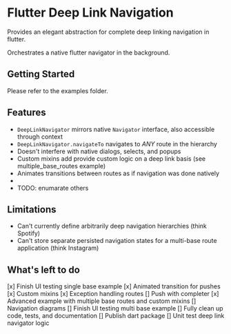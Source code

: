 # Flutter Deep Link Navigation

Provides an elegant abstraction for complete deep linking navigation in flutter.

Orchestrates a native flutter navigator in the background.

## Getting Started
Please refer to the examples folder.

## Features
* `DeepLinkNavigator` mirrors native `Navigator` interface, also accessible through context
* `DeepLinkNavigator.navigateTo` navigates to *ANY* route in the hierarchy
* Doesn't interfere with native dialogs, selects, and popups
* Custom mixins add provide custom logic on a deep link basis (see multiple_base_routes example)
* Animates transitions between routes as if navigation was done natively
*
* TODO: enumarate others

## Limitations
* Can't currently define arbitrarily deep navigation hierarchies (think Spotify)
* Can't store separate persisted navigation states for a multi-base route application (think Instagram)

## What's left to do
[x] Finish UI testing single base example
[x] Animated transition for pushes
[x] Custom mixins
[x] Exception handling routes
[] Push with completer
[x] Advanced example with multiple base routes and custom mixins
[] Navigation diagrams
[] Finish UI testing multi base example
[] Fully clean up code, tests, and documentation
[] Publish dart package
[] Unit test deep link navigator logic
